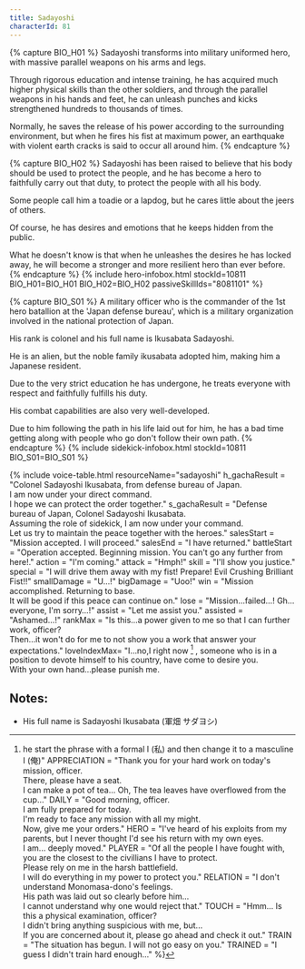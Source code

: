 ```yaml
---
title: Sadayoshi
characterId: 81
---
```


{% capture BIO_H01 %}
Sadayoshi transforms into military uniformed hero, with massive parallel weapons on his arms and legs. 

Through rigorous education and intense training, he has acquired much higher physical skills than the other soldiers, and through the parallel weapons in his hands and feet, he can unleash punches and kicks strengthened hundreds to thousands of times. 

Normally, he saves the release of his power according to the surrounding environment, but when he fires his fist at maximum power, an earthquake with violent earth cracks is said to occur all around him.
{% endcapture %}

{% capture BIO_H02 %}
Sadayoshi has been raised to believe that his body should be used to protect the people, and he has become a hero to faithfully carry out that duty, to protect the people with all his body. 

Some people call him a toadie or a lapdog, but he cares little about the jeers of others. 

Of course, he has desires and emotions that he keeps hidden from the public. 

What he doesn't know is that when he unleashes the desires he has locked away, he will become a stronger and more resilient hero than ever before.
{% endcapture %}
{% include hero-infobox.html stockId=10811 BIO_H01=BIO_H01 BIO_H02=BIO_H02 passiveSkillIds="8081101" %}

{% capture BIO_S01 %}
A military officer who is the commander of the 1st hero batallion at the 'Japan defense bureau', which is a military organization involved in the national protection of Japan. 

His rank is colonel and his full name is Ikusabata Sadayoshi. 

He is an alien, but the noble family ikusabata adopted him, making him a Japanese resident. 

Due to the very strict education he has undergone, he treats everyone with respect and faithfully fulfills his duty.

His combat capabilities are also very well-developed. 

Due to him following the path in his life laid out for him, he has a bad time getting along with people who go don't follow their own path.
{% endcapture %}
{% include sidekick-infobox.html stockId=10811 BIO_S01=BIO_S01 %}

{% include voice-table.html resourceName="sadayoshi"
h_gachaResult = "Colonel Sadayoshi Ikusabata, from defense bureau of Japan.<br>I am now under your direct command.<br>I hope we can protect the order together."
s_gachaResult = "Defense bureau of Japan, Colonel Sadayoshi Ikusabata.<br>Assuming the role of sidekick, I am now under your command.<br>Let us try to maintain the peace together with the heroes."
salesStart = "Mission accepted.  I will proceed."
salesEnd = "I have returned."
battleStart = "Operation accepted. Beginning mission. You can't go any further from here!."
action = "I'm coming."
attack = "Hmph!"
skill = "I'll show you justice."
special = "I will drive them away with my fist! Prepare! Evil Crushing Brilliant Fist!!"
smallDamage = "U…!"
bigDamage = "Uoo!"
win = "Mission accomplished. Returning to base.<br>It will be good if this peace can continue on."
lose = "Mission…failed…! Gh…everyone, I'm sorry…!"
assist = "Let me assist you."
assisted = "Ashamed…!"
rankMax = "Is this…a power given to me so that I can further work, officer?<br>Then…it won't do for me to not show you a work that answer your expectations."
loveIndexMax= "I…no,I right now [^sada1] , someone who is in a position to devote himself to his country, have come to desire you.<br>With your own hand…please punish me.

[^sada1]: he start the phrase with a formal I (私) and then change it to a masculine I (俺)"
APPRECIATION = "Thank you for your hard work on today's mission, officer.<br>There, please have a seat.<br>I can make a pot of tea... Oh, The tea leaves have overflowed from the cup..."
DAILY = "Good morning, officer.<br>I am fully prepared for today.<br>I'm ready to face any mission with all my might.<br>Now, give me your orders."
HERO = "I've heard of his exploits from my parents, but I never thought I'd see his return with my own eyes.<br>I am... deeply moved."
PLAYER = "Of all the people I have fought with, you are the closest to the civillians I have to protect.<br>Please rely on me in the harsh battlefield.<br>I will do everything in my power to protect you."
RELATION = "I don't understand Monomasa-dono's feelings.<br>His path was laid out so clearly before him...<br>I cannot understand why one would reject that."
TOUCH = "Hmm... Is this a physical examination, officer?<br>I didn't bring anything suspicious with me, but...<br>If you are concerned about it, please go ahead and check it out."
TRAIN = "The situation has begun. I will not go easy on you."
TRAINED = "I guess I didn't train hard enough..."
%}

## Notes:

- His full name is Sadayoshi Ikusabata (軍畑 サダヨシ)
